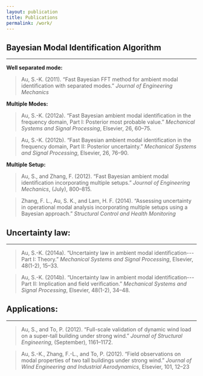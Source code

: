 ```yaml
---
layout: publication
title: Publications
permalink: /work/
---
```

## Bayesian Modal Identification Algorithm
---

**Well separated mode:**

> Au, S.-K. (2011). “Fast Bayesian FFT method for ambient modal identification with separated modes.” *Journal of Engineering Mechanics*

**Multiple Modes:**

> Au, S.-K. (2012a). “Fast Bayesian ambient modal identification in the frequency domain, Part I: Posterior most probable value.” *Mechanical Systems and Signal Processing*, Elsevier, 26, 60–75.

> Au, S.-K. (2012b). “Fast Bayesian ambient modal identification in the frequency domain, Part II: Posterior uncertainty.” *Mechanical Systems and Signal Processing*, Elsevier, 26, 76–90.

**Multiple Setup:**

> Au, S., and Zhang, F. (2012). “Fast Bayesian ambient modal identification incorporating multiple setups.” *Journal of Engineering Mechanics*, (July), 800–815.

> Zhang, F. L., Au, S. K., and Lam, H. F. (2014). “Assessing uncertainty in operational modal analysis incorporating multiple setups using a Bayesian approach.” *Structural Control and Health Monitoring*


## Uncertainty law:
---

> Au, S.-K. (2014a). “Uncertainty law in ambient modal identification---Part I: Theory.” *Mechanical Systems and Signal Processing*, Elsevier, 48(1-2), 15–33.

> Au, S.-K. (2014b). “Uncertainty law in ambient modal identification---Part II: Implication and field verification.” *Mechanical Systems and Signal Processing*, Elsevier, 48(1-2), 34–48.

## Applications:
---

> Au, S., and To, P. (2012). “Full-scale validation of dynamic wind load on a super-tall building under strong wind.” *Journal of Structural Engineering*, (September), 1161–1172.

> Au, S.-K., Zhang, F.-L., and To, P. (2012). “Field observations on modal properties of two tall buildings under strong wind.” *Journal of Wind Engineering and Industrial Aerodynamics*, Elsevier, 101, 12–23
